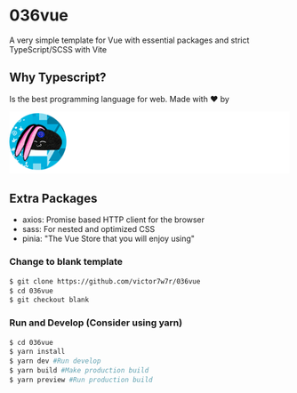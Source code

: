 # 036vue

A very simple template for Vue with essential packages and strict TypeScript/SCSS with Vite

## Why Typescript?

Is the best programming language for web. Made with ❤️ by

![Alt text](src/assets/brandwhite.png?raw=true "Title")

## Extra Packages

- axios: Promise based HTTP client for the browser
- sass: For nested and optimized CSS
- pinia: "The Vue Store that you will enjoy using"

### Change to blank template

``` bash
$ git clone https://github.com/victor7w7r/036vue
$ cd 036vue
$ git checkout blank
```

### Run and Develop (Consider using yarn)

``` bash
$ cd 036vue
$ yarn install
$ yarn dev #Run develop
$ yarn build #Make production build
$ yarn preview #Run production build
```
